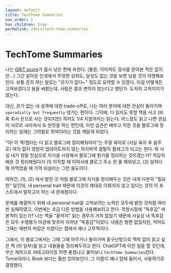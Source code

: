 ```yaml
---
layout: default
title: TechTome Summaries
nav_order: 1
has_children: true
permalink: /docs/tech-tome-summaries
---
```


# TechTome Summaries

나는 [GRIT score](https://en.wikipedia.org/wiki/Grit_(personality_trait))가 몹시 낮은 편에 속한다.
(물론, 이마저도 검사를 받아본 적은 없지만...) 그간 살아온 인생에서 뚜렷한 성취도, 달성도 없는 것을 보면 낮을 것이 자명해보인다. 보통 흔히 하는 말로는 "끈기가 없다~" 정도로 요약할 수 있겠다. 이걸 어떻게든 고쳐보겠다고 용을 써봤는데, 사람은 결코 변하지 않는다고 했던가. 도저히 고쳐지지가 않는다.

대신, 끈기 없는 내 성격에 대한 trade-off로, 나는 여러 분야에 대한 관심이 돌아가며 `sporadially but frequently` 생기는 편이다. 그덕에, 다 읽지도 못할 책을 사고 (비록 회사 돈으로 사는 것이지만) 적어도 1/4 지점까지는 읽는다. 어느정도 읽고 나면 관심이 사르르 사라져서 또 딴짓을 하는 편인데, 이런 습관은 배우고 익힌 것을 블로그에 정리하는 일에는 그야말로 쥐약이라는 것을 깨달게 되었다.

"아! 이 책/챕터는 다 읽고 블로그에 정리해둬야지"는 주말 육아로 (사실 육아 후 음주로) 여지 없이 영원히 업데이트하지 않는 의지박약 결말의 플래그가 되고는 한다. 뭐 사실 내가 정말 진심으로 지식을 사랑해서 블로그에 뭔가를 정리하는 것이겠는가? 적당히 배운 것 정리해뒀다가 (1) 이직할 때 이력서에 블로그 주소 한 줄 채워넣고, (2) 일하다 뭐 까먹었을 때 기억 되살리는 그런 용도이다.

여하간, (1), (2) 에서 말한 것 처럼 블로그에 지식을 정리해두는 것은 내게 다분히 "필요한" 일인데, 내 personal trait 때문에 이것이 제대로 이뤄지지 않고 있다는 것이 이 포스트에서 말하고자 하는 내 문제점이다.

문제를 해결하기 위해 내 personal trait을 고쳐보려는 노력은 모두에 밝힌 것처럼 여러번 실패하였고, 이번에는 조금 다른 방법을 사용해보려고 한다. 학창시절에 "독후감" 써본적이 있는가? 나는 책을 "끝까지" 읽는 경우가 거의 없었기 때문에 사실상 내 독후감은 모두 수행평가 마감에 맞추어 지어낸 "독중감"이었다. 내용은 형편 없었지만, 적어도 그때는 매번의 마감은 지켰다는 점에서 꽤나 고무적이다.

그래서, 이 블로그에서는 그때 그때 아무거나 돌아가며 중구난방으로 맥락 없이 읽고 싶은 책 (의 일부)를 읽고 내용들을 정리해두려고 한다. ChatGPT에 이런 일을 할 것인데, 무슨 제목으로 카테고라이징 하면 좋겠냐고 물어보니 `TechTome Summaries`란다. Tome이라니, Book 보다는 훨씬 있어보인다. 그 이름이 꽤나 맘에 들어서, 사용하기로 결정했다.
